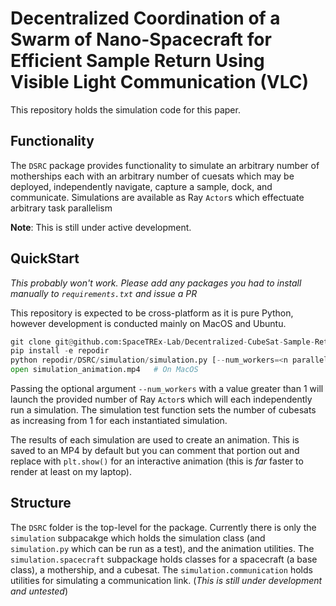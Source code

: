 # Decentralized Coordination of a Swarm of Nano-Spacecraft for Efficient Sample Return Using Visible Light Communication (VLC)

This repository holds the simulation code for this paper.


## Functionality
The `DSRC` package provides functionality to simulate an arbitrary number of motherships each with an arbitrary
number of cuesats which may be deployed, independently navigate, capture a sample, dock, and communicate.
Simulations are available as Ray `Actor`s which effectuate arbitrary task parallelism

**Note**: This is still under active development.

## QuickStart
*This probably won't work. Please add any packages you had to install manually to `requirements.txt` and issue a PR*

This repository is expected to be cross-platform as it is pure Python, however development is conducted mainly on MacOS and Ubuntu.

```python
git clone git@github.com:SpaceTREx-Lab/Decentralized-CubeSat-Sample-Return-using-VLC.git repodir
pip install -e repodir
python repodir/DSRC/simulation/simulation.py [--num_workers=<n parallel sims>]
open simulation_animation.mp4   # On MacOS
```

Passing the optional argument `--num_workers` with a value greater than 1 will launch the provided number of
Ray `Actor`s which will each independently run a simulation. 
The simulation test function sets the number of cubesats as increasing from 1 for each instantiated simulation.

The results of each simulation are used to create an animation.
This is saved to an MP4 by default but you can comment that portion out and replace with `plt.show()`
for an interactive animation (this is *far* faster to render at least on my laptop).



## Structure
The `DSRC` folder is the top-level for the package. 
Currently there is only the `simulation` subpacakge which holds the simulation class (and `simulation.py` which can be run as a test),
and the animation utilities.
The `simulation.spacecraft` subpackage holds classes for a spacecraft (a base class), a mothership, and a cubesat.
The `simulation.communication` holds utilities for simulating a communication link. (*This is still under development and untested*)
